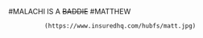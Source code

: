 
#MALACHI IS A ~~BADDIE~~
              #MATTHEW


              (https://www.insuredhq.com/hubfs/matt.jpg)
